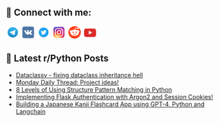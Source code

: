 ## 🔎 Connect with me:
[<img src="https://github.com/bullbesh/bullbesh/blob/main/images/Telegram.png" width="32" height="32" />](https://t.me/bullbesh)
[<img src="https://github.com/bullbesh/bullbesh/blob/main/images/VK.png" width="32" height="32" />](https://vk.com/bullbesh)
[<img src="https://github.com/bullbesh/bullbesh/blob/main/images/Twitter.png" width="32" height="32" />](https://twitter.com/bullbesh1)
[<img src="https://github.com/bullbesh/bullbesh/blob/main/images/Instagram.png" width="32" height="32" />](https://www.instagram.com/bullbesh)
[<img src="https://github.com/bullbesh/bullbesh/blob/main/images/Reddit.png" width="32" height="32" />](https://www.reddit.com/user/bullbesh)
[<img src="https://github.com/bullbesh/bullbesh/blob/main/images/YouTube.png" width="32" height="32" />](https://www.youtube.com/channel/UCtfjRs6uzgq5mfm8S06WTcg)

## 📕 Latest r/Python Posts
<!-- BLOG-POST-LIST:START -->
- [Dataclassy - fixing dataclass inheritance hell](https://www.reddit.com/r/Python/comments/18q8w6v/dataclassy_fixing_dataclass_inheritance_hell/)
- [Monday Daily Thread: Project ideas!](https://www.reddit.com/r/Python/comments/18q72ja/monday_daily_thread_project_ideas/)
- [8 Levels of Using Structure Pattern Matching in Python](https://www.reddit.com/r/Python/comments/18q5mp1/8_levels_of_using_structure_pattern_matching_in/)
- [Implementing Flask Authentication with Argon2 and Session Cookies!](https://www.reddit.com/r/Python/comments/18q0t52/implementing_flask_authentication_with_argon2_and/)
- [Building a Japanese Kanji Flashcard App using GPT-4, Python and Langchain](https://www.reddit.com/r/Python/comments/18pxw1f/building_a_japanese_kanji_flashcard_app_using/)
<!-- BLOG-POST-LIST:END -->
